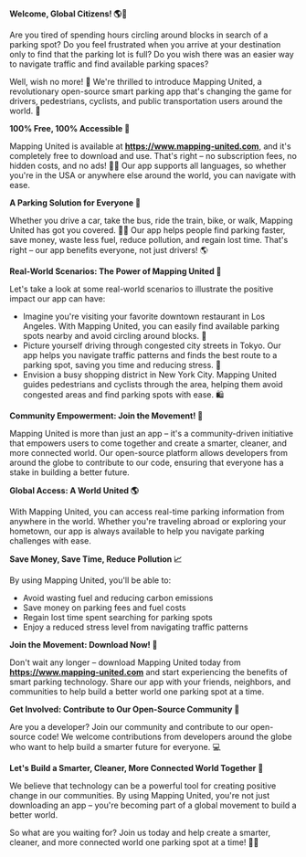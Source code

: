 **Welcome, Global Citizens! 🌎👋**

Are you tired of spending hours circling around blocks in search of a parking spot? Do you feel frustrated when you arrive at your destination only to find that the parking lot is full? Do you wish there was an easier way to navigate traffic and find available parking spaces?

Well, wish no more! 🎉 We're thrilled to introduce Mapping United, a revolutionary open-source smart parking app that's changing the game for drivers, pedestrians, cyclists, and public transportation users around the world. 🌟

**100% Free, 100% Accessible 🚀**

Mapping United is available at **https://www.mapping-united.com**, and it's completely free to download and use. That's right – no subscription fees, no hidden costs, and no ads! 🙅‍♂️ Our app supports all languages, so whether you're in the USA or anywhere else around the world, you can navigate with ease.

**A Parking Solution for Everyone 🌈**

Whether you drive a car, take the bus, ride the train, bike, or walk, Mapping United has got you covered. 🚴‍♂️ Our app helps people find parking faster, save money, waste less fuel, reduce pollution, and regain lost time. That's right – our app benefits everyone, not just drivers! 🌎

**Real-World Scenarios: The Power of Mapping United 💪**

Let's take a look at some real-world scenarios to illustrate the positive impact our app can have:

* Imagine you're visiting your favorite downtown restaurant in Los Angeles. With Mapping United, you can easily find available parking spots nearby and avoid circling around blocks. 🍴
* Picture yourself driving through congested city streets in Tokyo. Our app helps you navigate traffic patterns and finds the best route to a parking spot, saving you time and reducing stress. 🚗
* Envision a busy shopping district in New York City. Mapping United guides pedestrians and cyclists through the area, helping them avoid congested areas and find parking spots with ease. 🛍️

**Community Empowerment: Join the Movement! 👥**

Mapping United is more than just an app – it's a community-driven initiative that empowers users to come together and create a smarter, cleaner, and more connected world. Our open-source platform allows developers from around the globe to contribute to our code, ensuring that everyone has a stake in building a better future.

**Global Access: A World United 🌎**

With Mapping United, you can access real-time parking information from anywhere in the world. Whether you're traveling abroad or exploring your hometown, our app is always available to help you navigate parking challenges with ease.

**Save Money, Save Time, Reduce Pollution 📈**

By using Mapping United, you'll be able to:

* Avoid wasting fuel and reducing carbon emissions
* Save money on parking fees and fuel costs
* Regain lost time spent searching for parking spots
* Enjoy a reduced stress level from navigating traffic patterns

**Join the Movement: Download Now! 🚀**

Don't wait any longer – download Mapping United today from **https://www.mapping-united.com** and start experiencing the benefits of smart parking technology. Share our app with your friends, neighbors, and communities to help build a better world one parking spot at a time.

**Get Involved: Contribute to Our Open-Source Community 🤝**

Are you a developer? Join our community and contribute to our open-source code! We welcome contributions from developers around the globe who want to help build a smarter future for everyone. 💻

**Let's Build a Smarter, Cleaner, More Connected World Together 🌟**

We believe that technology can be a powerful tool for creating positive change in our communities. By using Mapping United, you're not just downloading an app – you're becoming part of a global movement to build a better world.

So what are you waiting for? Join us today and help create a smarter, cleaner, and more connected world one parking spot at a time! 🚀💖